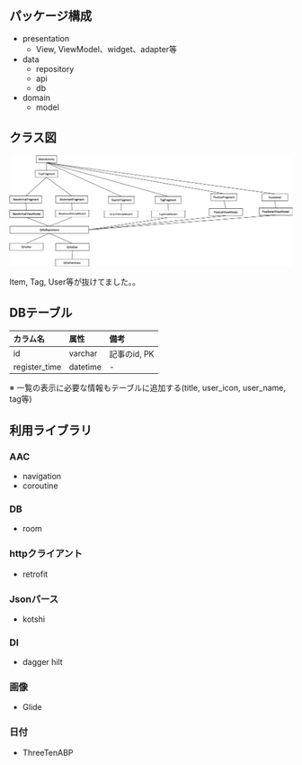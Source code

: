 ## パッケージ構成

- presentation
    - View, ViewModel、widget、adapter等
- data
    - repository
    - api
    - db
- domain
    - model

## クラス図
![クラス図](class_fig.png)

Item, Tag, User等が抜けてました。。

## DBテーブル

|カラム名|属性|備考|
|:--|:--|:--|
|id|varchar|記事のid, PK|
|register_time|datetime|-|

※ 一覧の表示に必要な情報もテーブルに追加する(title, user_icon, user_name, tag等)

## 利用ライブラリ
### AAC
- navigation
- coroutine

### DB
- room

### httpクライアント
- retrofit

### Jsonパース
- kotshi

### DI
- dagger hilt

### 画像
- Glide

### 日付
- ThreeTenABP
